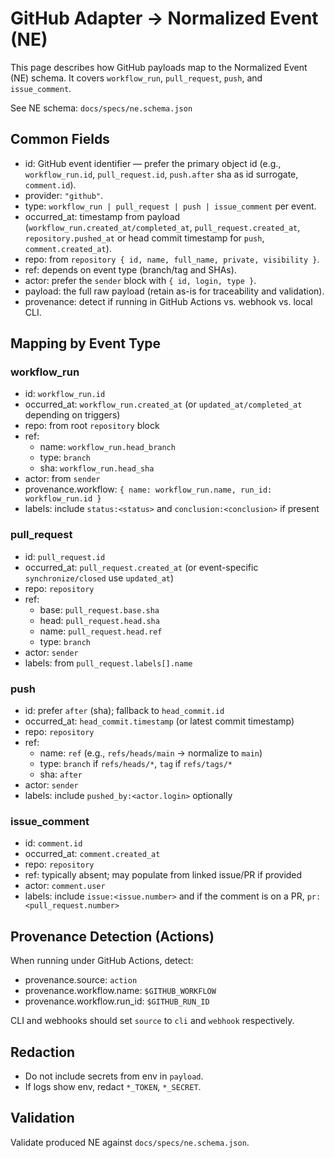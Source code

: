 # GitHub Adapter → Normalized Event (NE)

This page describes how GitHub payloads map to the Normalized Event (NE) schema. It covers `workflow_run`, `pull_request`, `push`, and `issue_comment`.

See NE schema: `docs/specs/ne.schema.json`

## Common Fields

- id: GitHub event identifier — prefer the primary object id (e.g., `workflow_run.id`, `pull_request.id`, `push.after` sha as id surrogate, `comment.id`).
- provider: `"github"`.
- type: `workflow_run | pull_request | push | issue_comment` per event.
- occurred_at: timestamp from payload (`workflow_run.created_at/completed_at`, `pull_request.created_at`, `repository.pushed_at` or head commit timestamp for `push`, `comment.created_at`).
- repo: from `repository { id, name, full_name, private, visibility }`.
- ref: depends on event type (branch/tag and SHAs).
- actor: prefer the `sender` block with `{ id, login, type }`.
- payload: the full raw payload (retain as-is for traceability and validation).
- provenance: detect if running in GitHub Actions vs. webhook vs. local CLI.

## Mapping by Event Type

### workflow_run

- id: `workflow_run.id`
- occurred_at: `workflow_run.created_at` (or `updated_at/completed_at` depending on triggers)
- repo: from root `repository` block
- ref:
  - name: `workflow_run.head_branch`
  - type: `branch`
  - sha: `workflow_run.head_sha`
- actor: from `sender`
- provenance.workflow: `{ name: workflow_run.name, run_id: workflow_run.id }`
- labels: include `status:<status>` and `conclusion:<conclusion>` if present

### pull_request

- id: `pull_request.id`
- occurred_at: `pull_request.created_at` (or event-specific `synchronize/closed` use `updated_at`)
- repo: `repository`
- ref:
  - base: `pull_request.base.sha`
  - head: `pull_request.head.sha`
  - name: `pull_request.head.ref`
  - type: `branch`
- actor: `sender`
- labels: from `pull_request.labels[].name`

### push

- id: prefer `after` (sha); fallback to `head_commit.id`
- occurred_at: `head_commit.timestamp` (or latest commit timestamp)
- repo: `repository`
- ref:
  - name: `ref` (e.g., `refs/heads/main` → normalize to `main`)
  - type: `branch` if `refs/heads/*`, `tag` if `refs/tags/*`
  - sha: `after`
- actor: `sender`
- labels: include `pushed_by:<actor.login>` optionally

### issue_comment

- id: `comment.id`
- occurred_at: `comment.created_at`
- repo: `repository`
- ref: typically absent; may populate from linked issue/PR if provided
- actor: `comment.user`
- labels: include `issue:<issue.number>` and if the comment is on a PR, `pr:<pull_request.number>`

## Provenance Detection (Actions)

When running under GitHub Actions, detect:

- provenance.source: `action`
- provenance.workflow.name: `$GITHUB_WORKFLOW`
- provenance.workflow.run_id: `$GITHUB_RUN_ID`

CLI and webhooks should set `source` to `cli` and `webhook` respectively.

## Redaction

- Do not include secrets from env in `payload`.
- If logs show env, redact `*_TOKEN`, `*_SECRET`.

## Validation

Validate produced NE against `docs/specs/ne.schema.json`.
